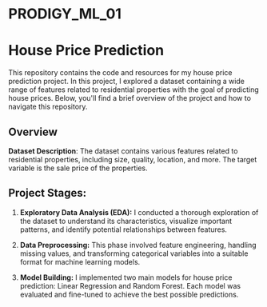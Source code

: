 # PRODIGY_ML_01
# House Price Prediction
This repository contains the code and resources for my house price prediction project. In this project, I explored a dataset containing a wide range of features related to residential properties with the goal of predicting house prices. Below, you'll find a brief overview of the project and how to navigate this repository.
## Overview
**Dataset Description**: The dataset contains various features related to residential properties, including size, quality, location, and more. The target variable is the sale price of the properties.
## Project Stages:

1. **Exploratory Data Analysis (EDA):** I conducted a thorough exploration of the dataset to understand its characteristics, visualize important patterns, and identify potential relationships between features.

2. **Data Preprocessing:** This phase involved feature engineering, handling missing values, and transforming categorical variables into a suitable format for machine learning models.

3. **Model Building:** I implemented two main models for house price prediction: Linear Regression and Random Forest. Each model was evaluated and fine-tuned to achieve the best possible predictions.
